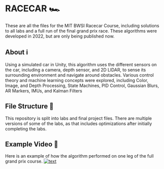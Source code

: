 # RACECAR 🏎
These are all the files for the MIT BWSI Racecar Course, including solutions to all labs and a full run of the final grand prix race. These algorithms were developed in 2022, but are only being published now.

## About ℹ️
Using a simulated car in Unity, this algorithm uses the different sensors on the car, including a camera, depth sensor, and 2D LIDAR, to sense its surrounding environment and navigate around obstacles. Various control theory and machine learning concepts were explored, including Color, Image, and Depth Processing, State Machines, PID Control, Gaussian Blurs, AR Markers, IMUs, and Kalman Filters

## File Structure 📁
This repository is split into labs and final project files. There are multiple versions of some of the labs, as that includes optimizations after initially completing the labs.

## Example Video 📸
Here is an example of how the algorithm performed on one leg of the full grand prix course.
[![text](https://img.shields.io/badge/LinkedIn-0077B5?style=for-the-badge&logo=linkedin&logoColor=white)]([https://www.linkedin.com/in/myprofile](https://drive.google.com/file/d/1ke84UlLfDu3-S2JicNzt3PgOKgVBiwxV/view?usp=sharing))
